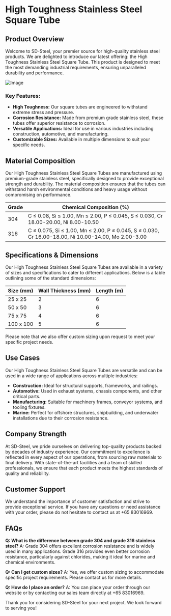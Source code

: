 # High Toughness Stainless Steel Square Tube

## Product Overview

Welcome to SD-Steel, your premier source for high-quality stainless steel products. We are delighted to introduce our latest offering: the High Toughness Stainless Steel Square Tube. This product is designed to meet the most demanding industrial requirements, ensuring unparalleled durability and performance.

![Image](https://github.com/user-attachments/assets/2567258e-e124-4816-932d-1809bd27ef0b)

### Key Features:
- **High Toughness:** Our square tubes are engineered to withstand extreme stress and pressure.
- **Corrosion Resistance:** Made from premium grade stainless steel, these tubes offer superior resistance to corrosion.
- **Versatile Applications:** Ideal for use in various industries including construction, automotive, and manufacturing.
- **Customizable Sizes:** Available in multiple dimensions to suit your specific needs.

## Material Composition

Our High Toughness Stainless Steel Square Tubes are manufactured using premium-grade stainless steel, specifically designed to provide exceptional strength and durability. The material composition ensures that the tubes can withstand harsh environmental conditions and heavy usage without compromising on performance.

| Grade | Chemical Composition (%) |
|-------|--------------------------|
| 304   | C ≤ 0.08, Si ≤ 1.00, Mn ≤ 2.00, P ≤ 0.045, S ≤ 0.030, Cr 18.00-20.00, Ni 8.00-10.50 |
| 316   | C ≤ 0.075, Si ≤ 1.00, Mn ≤ 2.00, P ≤ 0.045, S ≤ 0.030, Cr 16.00-18.00, Ni 10.00-14.00, Mo 2.00-3.00 |

## Specifications & Dimensions

Our High Toughness Stainless Steel Square Tubes are available in a variety of sizes and specifications to cater to different applications. Below is a table outlining some of the standard dimensions:

| Size (mm) | Wall Thickness (mm) | Length (m) |
|-----------|---------------------|------------|
| 25 x 25   | 2                   | 6          |
| 50 x 50   | 3                   | 6          |
| 75 x 75   | 4                   | 6          |
| 100 x 100 | 5                   | 6          |

Please note that we also offer custom sizing upon request to meet your specific project needs.

## Use Cases

Our High Toughness Stainless Steel Square Tubes are versatile and can be used in a wide range of applications across multiple industries:

- **Construction:** Ideal for structural supports, frameworks, and railings.
- **Automotive:** Used in exhaust systems, chassis components, and other critical parts.
- **Manufacturing:** Suitable for machinery frames, conveyor systems, and tooling fixtures.
- **Marine:** Perfect for offshore structures, shipbuilding, and underwater installations due to their corrosion resistance.

## Company Strength

At SD-Steel, we pride ourselves on delivering top-quality products backed by decades of industry experience. Our commitment to excellence is reflected in every aspect of our operations, from sourcing raw materials to final delivery. With state-of-the-art facilities and a team of skilled professionals, we ensure that each product meets the highest standards of quality and reliability.

## Customer Support

We understand the importance of customer satisfaction and strive to provide exceptional service. If you have any questions or need assistance with your order, please do not hesitate to contact us at +65 83016969.

## FAQs

**Q: What is the difference between grade 304 and grade 316 stainless steel?**
A: Grade 304 offers excellent corrosion resistance and is widely used in many applications. Grade 316 provides even better corrosion resistance, particularly against chlorides, making it ideal for marine and chemical environments.

**Q: Can I get custom sizes?**
A: Yes, we offer custom sizing to accommodate specific project requirements. Please contact us for more details.

**Q: How do I place an order?**
A: You can place your order through our website or by contacting our sales team directly at +65 83016969.

Thank you for considering SD-Steel for your next project. We look forward to serving you!
